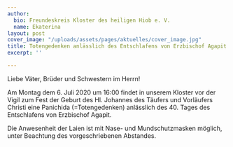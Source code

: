 ```yaml
---
author:
  bio: Freundeskreis Kloster des heiligen Hiob e. V.
  name: Ekaterina
layout: post
cover_image: "/uploads/assets/pages/aktuelles/cover_image.jpg"
title: Totengedenken anlässlich des Entschlafens von Erzbischof Agapit
excerpt: ''

---
```

Liebe Väter, Brüder und Schwestern im Herrn!

Am Montag dem 6. Juli 2020 um 16:00 findet in unserem Kloster vor der Vigil zum Fest der Geburt des Hl. Johannes des Täufers und Vorläufers Christi eine Panichida (=Totengedenken) anlässlich des 40. Tages des Entschlafens von Erzbischof Agapit.

Die Anwesenheit der Laien ist mit Nase- und Mundschutzmasken möglich, unter Beachtung des vorgeschriebenen Abstandes.